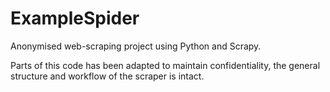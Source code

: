 # ExampleSpider
Anonymised web-scraping project using Python and Scrapy.

Parts of this code has been adapted to maintain confidentiality, the general structure and workflow of the scraper is intact.
